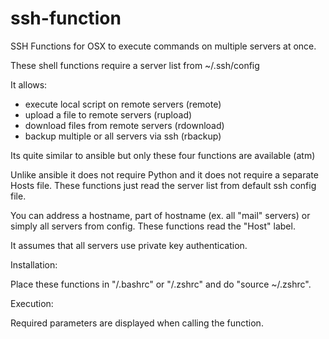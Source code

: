 # ssh-function

SSH Functions for OSX to execute commands on multiple servers at once.

These shell functions require a server list from ~/.ssh/config

It allows:

 
 - execute local script on remote servers (remote)
 - upload a file to remote servers (rupload)
 - download files from remote servers (rdownload)
 - backup multiple or all servers via ssh (rbackup)


Its quite similar to ansible but only these four functions are available (atm)

Unlike ansible it does not require Python and it does not require a separate Hosts file.
These functions just read the server list from default ssh config file.

You can address a hostname, part of hostname (ex. all "mail" servers) or simply all servers from config.
These functions read the "Host" label.

It assumes that all servers use private key authentication.

Installation:

Place these functions in "/.bashrc" or "/.zshrc" and do "source ~/.zshrc".

Execution:

Required parameters are displayed when calling the function.

